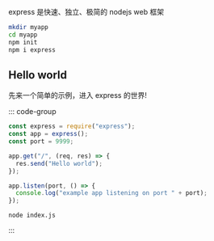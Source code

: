 express 是快速、独立、极简的 nodejs web 框架

```bash
mkdir myapp
cd myapp
npm init
npm i express
```
## Hello world

先来一个简单的示例，进入 express 的世界!

::: code-group

```js [index.js]
const express = require("express");
const app = express();
const port = 9999;

app.get("/", (req, res) => {
  res.send("Hello world");
});

app.listen(port, () => {
  console.log("example app listening on port " + port);
});
```

```shell [shell终端]
node index.js
```

:::

